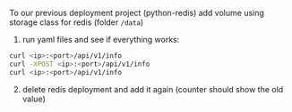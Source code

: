To our previous deployment project (python-redis) add volume using storage class for redis (folder `/data`)
1. run yaml files and see if everything works:
```sh
curl <ip>:<port>/api/v1/info
curl -XPOST <ip>:<port>/api/v1/info
curl <ip>:<port>/api/v1/info
```
2. delete redis deployment and add it again (counter should show the old value)

